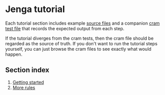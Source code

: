 
# Jenga tutorial

Each tutorial section includes example [source files](files) and a companion [cram test file](cram) that records the expected output from each step.

If the tutorial diverges from the cram tests, then the cram file should be regarded as the source of truth.
If you don't want to run the tutorial steps yourself, you can just browse the cram files to see exactly what would happen.

## Section index

1. [Getting started](01_getting_started.md)
2. [More rules](02_more_rules.md)
